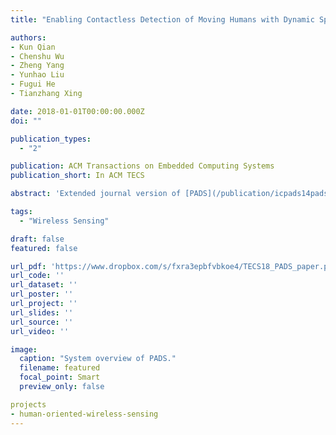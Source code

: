 ```yaml
---
title: "Enabling Contactless Detection of Moving Humans with Dynamic Speeds Using CSI"

authors:
- Kun Qian
- Chenshu Wu
- Zheng Yang
- Yunhao Liu
- Fugui He
- Tianzhang Xing

date: 2018-01-01T00:00:00.000Z
doi: ""

publication_types:
  - "2"

publication: ACM Transactions on Embedded Computing Systems
publication_short: In ACM TECS

abstract: 'Extended journal version of [PADS](/publication/icpads14pads/).'

tags:
  - "Wireless Sensing"

draft: false
featured: false

url_pdf: 'https://www.dropbox.com/s/fxra3epbfvbkoe4/TECS18_PADS_paper.pdf?dl=0'
url_code: ''
url_dataset: ''
url_poster: ''
url_project: ''
url_slides: ''
url_source: ''
url_video: ''

image:
  caption: "System overview of PADS."
  filename: featured
  focal_point: Smart
  preview_only: false

projects
- human-oriented-wireless-sensing
---
```


